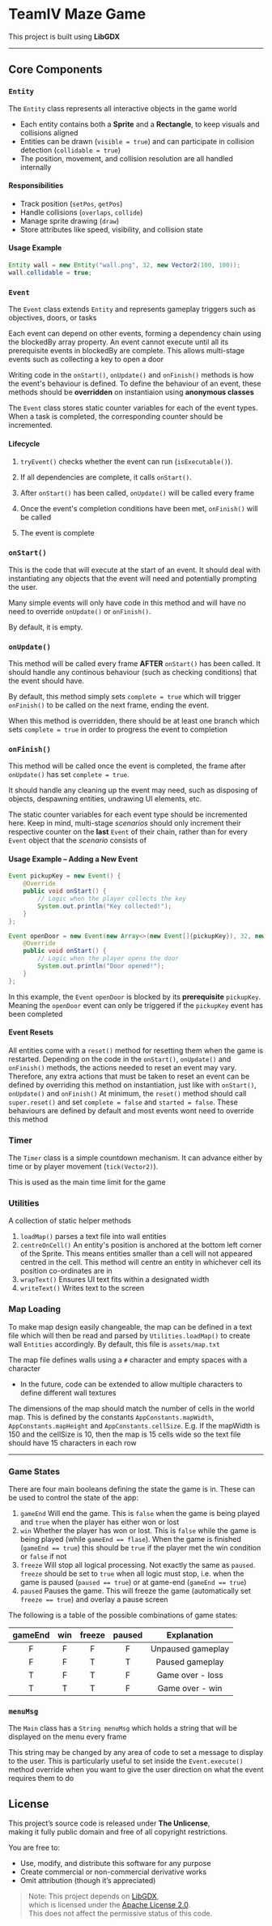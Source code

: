 # TeamIV Maze Game

This project is built using **LibGDX**

---

## Core Components

### `Entity`
The `Entity` class represents all interactive objects in the game world

- Each entity contains both a **Sprite** and a **Rectangle**, to keep visuals and collisions aligned
- Entities can be drawn (`visible = true`) and can participate in collision detection (`collidable = true`)
- The position, movement, and collision resolution are all handled internally

#### Responsibilities
- Track position (`setPos`, `getPos`)
- Handle collisions (`overlaps`, `collide`)
- Manage sprite drawing (`draw`)
- Store attributes like speed, visibility, and collision state

#### Usage Example
```java
Entity wall = new Entity("wall.png", 32, new Vector2(100, 100));
wall.collidable = true;
```

### `Event`

The `Event` class extends `Entity` and represents gameplay triggers such as objectives, doors, or tasks

Each event can depend on other events, forming a dependency chain using the blockedBy array property. An event cannot execute until all its prerequisite events in blockedBy are complete. This allows multi-stage events such as collecting a key to open a door

Writing code in the `onStart()`, `onUpdate()` and `onFinish()` methods is how the event's behaviour is defined. To define the behaviour of an event, these methods should be **overridden** on instantiaion using **anonymous classes** 

The `Event` class stores static counter variables for each of the event types. When a task is completed, the corresponding counter should be incremented.

#### Lifecycle

1. `tryEvent()` checks whether the event can run (`isExecutable()`).

2. If all dependencies are complete, it calls `onStart()`.

3. After `onStart()` has been called, `onUpdate()` will be called every frame

4. Once the event's completion conditions have been met, `onFinish()` will be called

5. The event is complete

### `onStart()`

This is the code that will execute at the start of an event. It should deal with instantiating any objects that the event will need and potentially prompting the user.

Many simple events will only have code in this method and will have no need to override `onUpdate()` or `onFinish()`.

By default, it is empty.

### `onUpdate()`

This method will be called every frame **AFTER** `onStart()` has been called. It should handle any continous behaviour (such as checking conditions) that the event should have.

By default, this method simply sets `complete = true` which will trigger `onFinish()` to be called on the next frame, ending the event.

When this method is overridden, there should be at least one branch which sets `complete = true` in order to progress the event to completion

### `onFinish()`

This method will be called once the event is completed, the frame after `onUpdate()` has set `complete = true`.

It should handle any cleaning up the event may need, such as disposing of objects, despawning entities, undrawing UI elements, etc.

The static counter variables for each event type should be incremented here. Keep in mind, multi-stage *scenarios* should only increment their respective counter on the **last** `Event` of their chain, rather than for every `Event` object that the *scenario* consists of

#### Usage Example – Adding a New Event

```java
Event pickupKey = new Event() {
    @Override
    public void onStart() {
        // Logic when the player collects the key
        System.out.println("Key collected!");
    }
};

Event openDoor = new Event(new Array<>(new Event[]{pickupKey}), 32, new Vector2(200, 200)) {
    @Override
    public void onStart() {
        // Logic when the player opens the door
        System.out.println("Door opened!");
    }
};
```

In this example, the `Event` `openDoor` is blocked by its **prerequisite** `pickupKey`. Meaning the `openDoor` event can only be triggered if the `pickupKey` event has been completed

#### Event Resets

All entities come with a `reset()` method for resetting them when the game is restarted. Depending on the code in the `onStart()`, `onUpdate()` and `onFinish()` methods, the actions needed to reset an event may vary. Therefore, any extra actions that must be taken to reset an event can be defined by overriding this method on instantiation, just like with `onStart()`, `onUpdate()` and `onFinish()`
At minimum, the `reset()` method should call `super.reset()` and set `complete = false` and `started = false`. These behaviours are defined by default and most events wont need to override this method

### Timer

The `Timer` class is a simple countdown mechanism. It can advance either by time or by player movement (`tick(Vector2)`).

This is used as the main time limit for the game

### Utilities

A collection of static helper methods 

1. `loadMap()` parses a text file into wall entities
2. `centreOnCell()` An entity's position is anchored at the bottom left corner of the Sprite. This means entities smaller than a cell will not appeared centred in the cell. This method will centre an entity in whichever cell its position co-ordinates are in
3. `wrapText()` Ensures UI text fits within a designated width
4. `writeText()` Writes text to the screen

### Map Loading

To make map design easily changeable, the map can be defined in a text file which will then be read and parsed by `Utilities.loadMap()` to create wall `Entities` accordingly. By default, this file is `assets/map.txt`

The map file defines walls using a `#` character and empty spaces with a ` ` character
- In the future, code can be extended to allow multiple characters to define different wall textures

The dimensions of the map should match the number of cells in the world map. This is defined by the constants `AppConstants.mapWidth`, `AppConstants.mapHeight` and `AppConstants.cellSize`. E.g. If the mapWidth is 150 and the cellSize is 10, then the map is 15 cells wide so the text file should have 15 characters in each row

---

### Game States

There are four main booleans defining the state the game is in. These can be used to control the state of the app:
1. `gameEnd` Will end the game. This is `false` when the game is being played and `true` when the player has either won or lost
2. `win` Whether the player has won or lost. This is `false` while the game is being played (while `gameEnd == flase`). When the game is finished (`gameEnd == true`) this should be `true` if the player met the win condition or `false` if not
3. `freeze` Will stop all logical processing. Not exactly the same as `paused`. `freeze` should be set to `true` when all logic must stop, i.e. when the game is paused (`paused == true`) or at game-end (`gameEnd == true`)
4. `paused` Pauses the game. This will freeze the game (automatically set `freeze == true`) and overlay a pause screen

The following is a table of the possible combinations of game states:

| gameEnd | win | freeze | paused |    Explanation    |
| :-----: | :-: | :----: | :----: | :---------------: |
|    F    |  F  |   F    |   F    | Unpaused gameplay |
|    F    |  F  |   T    |   T    |  Paused gameplay  |
|    T    |  F  |   T    |   F    | Game over - loss  |
|    T    |  T  |   T    |   F    |  Game over - win  |

### `menuMsg`

The `Main` class has a `String menuMsg` which holds a string that will be displayed on the menu every frame

This string may be changed by any area of code to set a message to display to the user. This is particularly useful to set inside the `Event.execute()` method override when you want to give the user direction on what the event requires them to do

## License

This project’s source code is released under **The Unlicense**,  
making it fully public domain and free of all copyright restrictions.

You are free to:
- Use, modify, and distribute this software for any purpose
- Create commercial or non-commercial derivative works
- Omit attribution (though it’s appreciated)

> Note: This project depends on [LibGDX](https://libgdx.com),  
> which is licensed under the [Apache License 2.0](https://www.apache.org/licenses/LICENSE-2.0).  
> This does not affect the permissive status of this code.
